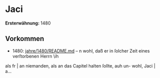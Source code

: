 # Jaci

**Ersterwähnung:** 1480

## Vorkommen
- 1480: [jahre/1480/README.md](../jahre/1480/README.md) – n wohl, daß er in ſolcher Zeit eines verſtorbenen Herrn \ih

als fr | an niemanden, als an das Capitel halten ſollte, auh un-
wohl, Jaci |
a...
